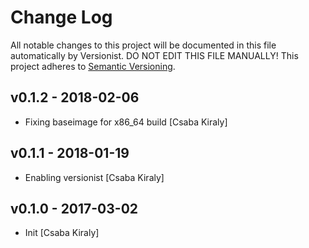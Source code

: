 # Change Log

All notable changes to this project will be documented in this file
automatically by Versionist. DO NOT EDIT THIS FILE MANUALLY!
This project adheres to [Semantic Versioning](http://semver.org/).

## v0.1.2 - 2018-02-06

* Fixing baseimage for x86_64 build [Csaba Kiraly]

## v0.1.1 - 2018-01-19

* Enabling versionist [Csaba Kiraly]

## v0.1.0 - 2017-03-02

* Init [Csaba Kiraly]
